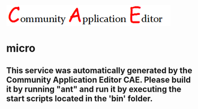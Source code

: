 ![CAE](https://github.com/CAETESTRWTH/CAE-Deployment-Temp/blob/master/microservice-14/img/logo.png)  

micro
===================


This service was automatically generated by the Community Application Editor CAE. Please build it by running "ant" and run it by executing the start scripts located in the 'bin' folder.
---------------
